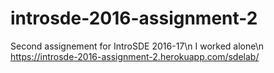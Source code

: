 # introsde-2016-assignment-2
Second assignement for IntroSDE 2016-17\n
I worked alone\n
https://introsde-2016-assignment-2.herokuapp.com/sdelab/
